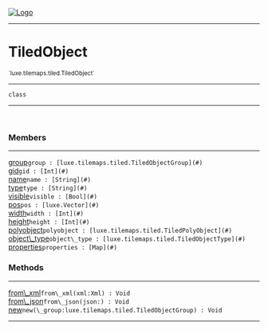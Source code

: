
[![Logo](../../../../images/logo.png)](../../../../api/index.html)

---



<h1>TiledObject</h1>
<small>`luxe.tilemaps.tiled.TiledObject`</small>



---

`class`

---

&nbsp;
&nbsp;



<h3>Members</h3> <hr/><span class="member apipage">
                <a name="group"><a class="lift" href="#group">group</a></a><code class="signature apipage">group : [luxe.tilemaps.tiled.TiledObjectGroup](#)</code><br/></span>
            <span class="small_desc_flat"></span><span class="member apipage">
                <a name="gid"><a class="lift" href="#gid">gid</a></a><code class="signature apipage">gid : [Int](#)</code><br/></span>
            <span class="small_desc_flat"></span><span class="member apipage">
                <a name="name"><a class="lift" href="#name">name</a></a><code class="signature apipage">name : [String](#)</code><br/></span>
            <span class="small_desc_flat"></span><span class="member apipage">
                <a name="type"><a class="lift" href="#type">type</a></a><code class="signature apipage">type : [String](#)</code><br/></span>
            <span class="small_desc_flat"></span><span class="member apipage">
                <a name="visible"><a class="lift" href="#visible">visible</a></a><code class="signature apipage">visible : [Bool](#)</code><br/></span>
            <span class="small_desc_flat"></span><span class="member apipage">
                <a name="pos"><a class="lift" href="#pos">pos</a></a><code class="signature apipage">pos : [luxe.Vector](#)</code><br/></span>
            <span class="small_desc_flat"></span><span class="member apipage">
                <a name="width"><a class="lift" href="#width">width</a></a><code class="signature apipage">width : [Int](#)</code><br/></span>
            <span class="small_desc_flat"></span><span class="member apipage">
                <a name="height"><a class="lift" href="#height">height</a></a><code class="signature apipage">height : [Int](#)</code><br/></span>
            <span class="small_desc_flat"></span><span class="member apipage">
                <a name="polyobject"><a class="lift" href="#polyobject">polyobject</a></a><code class="signature apipage">polyobject : [luxe.tilemaps.tiled.TiledPolyObject](#)</code><br/></span>
            <span class="small_desc_flat"></span><span class="member apipage">
                <a name="object_type"><a class="lift" href="#object_type">object\_type</a></a><code class="signature apipage">object\_type : [luxe.tilemaps.tiled.TiledObjectType](#)</code><br/></span>
            <span class="small_desc_flat"></span><span class="member apipage">
                <a name="properties"><a class="lift" href="#properties">properties</a></a><code class="signature apipage">properties : [Map](#)</code><br/></span>
            <span class="small_desc_flat"></span>





<h3>Methods</h3> <hr/><span class="method apipage">
            <a name="from_xml"><a class="lift" href="#from_xml">from\_xml</a></a><code class="signature apipage">from\_xml(xml:Xml<span></span>) : Void</code><br/><span class="small_desc_flat"></span>
        </span>
    <span class="method apipage">
            <a name="from_json"><a class="lift" href="#from_json">from\_json</a></a><code class="signature apipage">from\_json(json:<span></span>) : Void</code><br/><span class="small_desc_flat"></span>
        </span>
    <span class="method apipage">
            <a name="new"><a class="lift" href="#new">new</a></a><code class="signature apipage">new(\_group:luxe.tilemaps.tiled.TiledObjectGroup<span></span>) : Void</code><br/><span class="small_desc_flat"></span>
        </span>
    





---

&nbsp;
&nbsp;
&nbsp;
&nbsp;